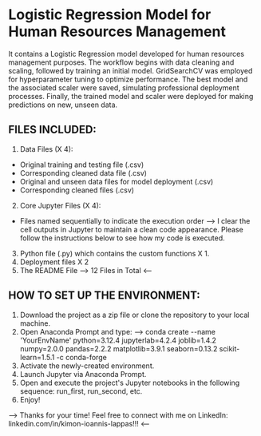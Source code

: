 # Logistic Regression Model for Human Resources Management
It contains a Logistic Regression model developed for human resources management purposes. The workflow begins with data cleaning and scaling, followed by training an initial model. GridSearchCV was employed for hyperparameter tuning to optimize performance. The best model and the associated scaler were saved, simulating professional deployment processes. Finally, the trained model and scaler were deployed for making predictions on new, unseen data.

## FILES INCLUDED:
1. Data Files (X 4):
* Original training and testing file (.csv)
* Corresponding cleaned data file (.csv)
* Original and unseen data files for model deployment (.csv)
* Corresponding cleaned files (.csv)
2. Core Jupyter Files (X 4):
* Files named sequentially to indicate the execution order
--> I clear the cell outputs in Jupyter to maintain a clean code appearance. Please follow the instructions below to see how my code is executed.
3. Python file (.py) which contains the custom functions X 1.
4. Deployment files X 2
5. The README File
--> 12 Files in Total <--

## HOW TO SET UP THE ENVIRONMENT:
1. Download the project as a zip file or clone the repository to your local machine.
2. Open Anaconda Prompt and type:
--> conda create --name 'YourEnvName' python=3.12.4 jupyterlab=4.2.4 joblib=1.4.2 numpy=2.0.0 pandas=2.2.2 matplotlib=3.9.1 seaborn=0.13.2 scikit-learn=1.5.1 -c conda-forge
3. Activate the newly-created environment.
4. Launch Jupyter via Anaconda Prompt.
5. Open and execute the project's Jupyter notebooks in the following sequence: run_first, run_second, etc.
6. Enjoy!
   
--> Thanks for your time! Feel free to connect with me on LinkedIn: linkedin.com/in/kimon-ioannis-lappas!!! <--

